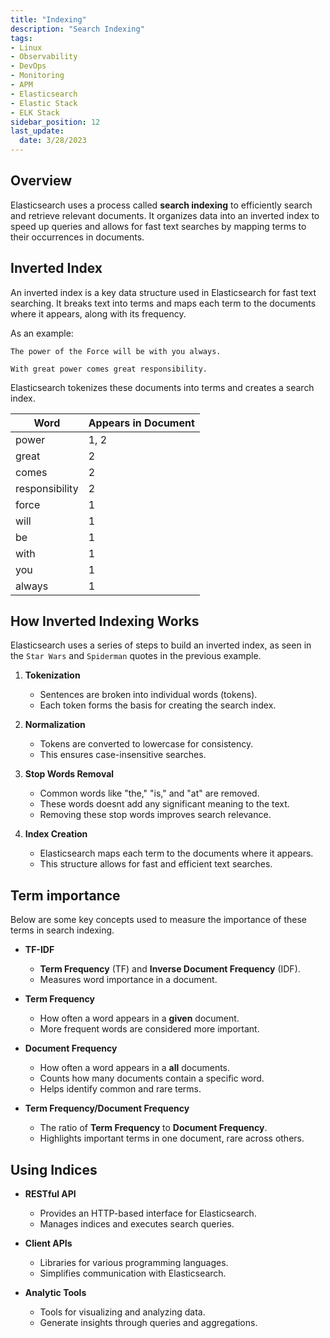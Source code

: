 ```yaml
---
title: "Indexing"
description: "Search Indexing"
tags: 
- Linux
- Observability
- DevOps
- Monitoring 
- APM
- Elasticsearch
- Elastic Stack
- ELK Stack
sidebar_position: 12
last_update:
  date: 3/28/2023
---
```



## Overview

Elasticsearch uses a process called **search indexing** to efficiently search and retrieve relevant documents. It organizes data into an inverted index to speed up queries and allows for fast text searches by mapping terms to their occurrences in documents.

## Inverted Index 

An inverted index is a key data structure used in Elasticsearch for fast text searching. It breaks text into terms and maps each term to the documents where it appears, along with its frequency.

As an example:

```plaintext title="Star Wars"
The power of the Force will be with you always.
```

```plaintext title="Spiderman"
With great power comes great responsibility.
```

Elasticsearch tokenizes these documents into terms and creates a search index.

| Word          | Appears in Document |
|---------------|---------------------|
| power         | 1, 2                |
| great         | 2                   |
| comes         | 2                   |
| responsibility | 2                   |
| force         | 1                   |
| will          | 1                   |
| be            | 1                   |
| with          | 1                   |
| you           | 1                   |
| always        | 1                   |


## How Inverted Indexing Works 

Elasticsearch uses a series of steps to build an inverted index, as seen in the `Star Wars` and  `Spiderman` quotes in the previous example.

1. **Tokenization**

    - Sentences are broken into individual words (tokens).
    - Each token forms the basis for creating the search index.

2. **Normalization**

    - Tokens are converted to lowercase for consistency.
    - This ensures case-insensitive searches.

3. **Stop Words Removal**

    - Common words like "the," "is," and "at" are removed.
    - These words doesnt add any significant meaning to the text.
    - Removing these stop words improves search relevance. 

4. **Index Creation**

    - Elasticsearch maps each term to the documents where it appears.
    - This structure allows for fast and efficient text searches.

## Term importance

Below are some key concepts used to measure the importance of these terms in search indexing.

- **TF-IDF**  
  - **Term Frequency** (TF) and **Inverse Document Frequency** (IDF).
  - Measures word importance in a document.  

- **Term Frequency**  
  - How often a word appears in a **given** document.  
  - More frequent words are considered more important.

- **Document Frequency**  
  - How often a word appears in a **all** documents.  
  - Counts how many documents contain a specific word.  
  - Helps identify common and rare terms.

- **Term Frequency/Document Frequency**  
  - The ratio of **Term Frequency** to **Document Frequency**.  
  - Highlights important terms in one document, rare across others.

## Using Indices


- **RESTful API**  
  - Provides an HTTP-based interface for Elasticsearch.  
  - Manages indices and executes search queries.

- **Client APIs**  
  - Libraries for various programming languages.  
  - Simplifies communication with Elasticsearch.

- **Analytic Tools**  
  - Tools for visualizing and analyzing data.  
  - Generate insights through queries and aggregations.